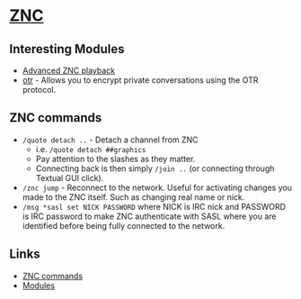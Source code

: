 # [ZNC](https://wiki.znc.in/ZNC)

## Interesting Modules

- [Advanced ZNC playback](http://wiki.znc.in/Playback)
- [otr](https://wiki.znc.in/Otr) - Allows you to encrypt private conversations using the OTR protocol.

## ZNC commands

- `/quote detach ..` - Detach a channel from ZNC
  - i.e. `/quote detach ##graphics`
  - Pay attention to the slashes as they matter.
  - Connecting back is then simply `/join ..` (or connecting through Textual GUI click).
- `/znc jump` - Reconnect to the network. Useful for activating changes you made to the ZNC itself. Such as changing real name or nick.
- `/msg *sasl set NICK PASSWORD` where NICK is IRC nick and PASSWORD is IRC password to make ZNC authenticate with SASL where you are identified before being fully connected to the network.

## Links

- [ZNC commands](https://wiki.znc.in/Using_commands)
- [Modules](https://wiki.znc.in/Modules)
